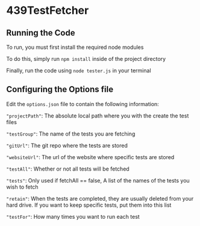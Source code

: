 # 439TestFetcher

## Running the Code

To run, you must first install the required node modules

To do this, simply run `npm install` inside of the project directory

Finally, run the code using `node tester.js` in your terminal

## Configuring the Options file

Edit the `options.json` file to contain the following information:

`"projectPath"`: The absolute local path where you with the create the test files

`"testGroup"`: The name of the tests you are fetching

`"gitUrl"`: The git repo where the tests are stored

`"websiteUrl"`: The url of the website where specific tests are stored

`"testAll"`: Whether or not all tests will be fetched

`"tests"`: Only used if fetchAll == false, A list of the names of the tests you wish to fetch

`"retain"`: When the tests are completed, they are usually deleted from your hard drive. If you want to keep specific tests, put them into this list

`"testFor"`: How many times you want to run each test

